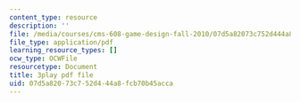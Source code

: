```yaml
---
content_type: resource
description: ''
file: /media/courses/cms-608-game-design-fall-2010/07d5a82073c752d444a8fcb70b45acca_68572.pdf
file_type: application/pdf
learning_resource_types: []
ocw_type: OCWFile
resourcetype: Document
title: 3play pdf file
uid: 07d5a820-73c7-52d4-44a8-fcb70b45acca
---
```

